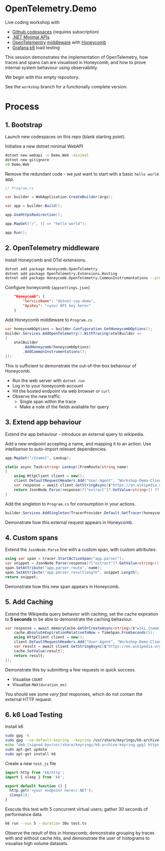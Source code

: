 # OpenTelemetry.Demo

Live coding workshop with
- [Github codespaces](https://github.com/codespaces) (requires subscription)
- [.NET Minimal APIs](https://learn.microsoft.com/en-us/aspnet/core/fundamentals/minimal-apis?view=aspnetcore-7.0)
- [OpenTelementry](https://opentelemetry.io/) [middleware](https://opentelemetry.io/docs/instrumentation/net/) with [Honeycomb](https://honeycomb.io/)
- [Grafana k6](https://k6.io) load testing

This session demonstrates the implementation of OpenTelemetry, how traces and spans can are visualised in Honeycomb, and how to prove internal system behaviour using observability.

We begin with this empty repository.

See the `workshop` branch for a functionally complete version.

# Process

## 1. Bootstrap

Launch new codespaces on this repo (blank starting point).

Initialise a new dotnet minimal WebAPI

```bash
dotnet new webapi -o Demo.Web -minimal
dotnet new gitignore
cd Demo.Web
```

Remove the redundant code - we just want to start with a basic `hello world` app.

```csharp
// Program.cs

var builder = WebApplication.CreateBuilder(args);

var app = builder.Build();

app.UseHttpsRedirection();

app.MapGet("/", () => "hello world");

app.Run();
```

## 2. OpenTelemetry middleware

Install Honeycomb and OTel extensions.

```bash
dotnet add package Honeycomb.OpenTelemetry
dotnet add package OpenTelemetry.Extensions.Hosting
dotnet add package Honeycomb.OpenTelemetry.CommonInstrumentations --prerelease
```

Configure honeycomb (`appsettings.json`)

```json
    "Honeycomb": {
        "ServiceName": "dotnet-cop-demo",
        "ApiKey": "<your API key here>"
    }
```

Add Honeycomb middleware to `Program.cs`

```csharp
var honeycombOptions = builder.Configuration.GetHoneycombOptions();
builder.Services.AddOpenTelemetry().WithTracing(otelBuilder =>
{
    otelBuilder
        .AddHoneycomb(honeycombOptions)
        .AddCommonInstrumentations();
});
```

This is sufficient to demonstrate the out-of-the-box behaviour of Honeycomb.

- Run the web server with `dotnet run`
- Log in to your honeycomb account
- Hit the hosted endpoint via web browser or `curl`
- Observe the new traffic
  - Single span within the trace
  - Make a note of the fields available for query

## 3. Extend app behaviour

Extend the app behaviour - introduce an external query to wikipedia.

Add a new endpoint accepting a name, and mapping it to an action. Use intellisense to auto-import relevant dependencies.

```csharp
app.MapGet("/{name}", Lookup);
```

```csharp
static async Task<string> Lookup([FromRoute]string name)
{
    using HttpClient client = new();
    client.DefaultRequestHeaders.Add("User-Agent", "Workshop-Demo-Client");
    var response = await client.GetStringAsync($"https://en.wikipedia.org/api/rest_v1/page/summary/{name}?redirect=false");
    return JsonNode.Parse(response)?["extract"]?.GetValue<string>() ?? "";
}
```

Add the singleton to `Program.cs` for consumption in your actions.

```csharp
builder.Services.AddSingleton(TracerProvider.Default.GetTracer(honeycombOptions.ServiceName));
```

Demonstrate how this external request appears in Honeycomb.

## 4. Custom spans

Extend the `JsonNode.Parse` line with a custom span, with custom attributes:

```csharp
using var span = tracer.StartActiveSpan("app.parser");
var snippet = JsonNode.Parse(response)?["extract"]?.GetValue<string>() ?? "";
span.SetAttribute("app.parser.route", name);
span.SetAttribute("app.parser.resultlength", snippet.Length);
return snippet;
```

Demonstrate how this new span appears in Honeycomb.

## 5. Add Caching

Extend the Wikipedia query behavior with caching; set the cache expiration to __5 seconds__ to be able to demonstrate the caching behaviour.

```csharp
var response = await memoryCache.GetOrCreateAsync<string>($"wiki.{name}", async cache => {
    cache.AbsoluteExpirationRelativeToNow = TimeSpan.FromSeconds(5);
    using HttpClient client = new();
    client.DefaultRequestHeaders.Add("User-Agent", "Workshop-Demo-Client");
    var result = await client.GetStringAsync($"https://en.wikipedia.org/api/rest_v1/page/summary/{name}?redirect=false");
    cache.SetValue(result);
    return result;
});
```

Demonstrate this by submitting a few requests in quick success.

- Visualise `COUNT`
- Visualise `MAX(duration_ms)`

You should see some _very fast_ responses, which do not contain the external HTTP request.

## 6. k6 Load Testing

Install k6

```bash
sudo gpg -k
sudo gpg --no-default-keyring --keyring /usr/share/keyrings/k6-archive-keyring.gpg --keyserver hkp://keyserver.ubuntu.com:80 --recv-keys C5AD17C747E3415A3642D57D77C6C491D6AC1D69
echo "deb [signed-by=/usr/share/keyrings/k6-archive-keyring.gpg] https://dl.k6.io/deb stable main" | sudo tee /etc/apt/sources.list.d/k6.list
sudo apt-get update
sudo apt-get install k6
```

Create a new `test.js` file

```js
import http from 'k6/http';
import { sleep } from 'k6';

export default function () {
  http.get('<your endpoint here>/.NET');
  sleep(1);
}
```

Execute this test with 5 concurrent virtual users; gather 30 seconds of performance data.

```bash
k6 run --vus 5 --duration 30s test.ts
```

Observe the result of this in Honeycomb; demonstrate grouping by traces with and without cache hits, and demonstrate the user of histograms to visualise high volume datasets.
